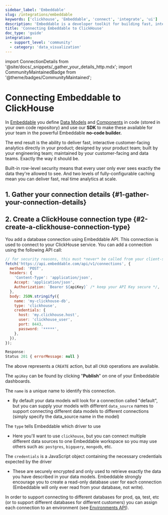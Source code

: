 ```yaml
---
sidebar_label: 'Embeddable'
slug: /integrations/embeddable
keywords: ['clickhouse', 'Embeddable', 'connect', 'integrate', 'ui']
description: 'Embeddable is a developer toolkit for building fast, interactive, fully-custom analytics experiences directly into your app.'
title: 'Connecting Embeddable to ClickHouse'
doc_type: 'guide'
integration:
  - support_level: 'community'
  - category: 'data_visualization'
---
```


import ConnectionDetails from '@site/docs/_snippets/_gather_your_details_http.mdx';
import CommunityMaintainedBadge from '@theme/badges/CommunityMaintained';

# Connecting Embeddable to ClickHouse

<CommunityMaintainedBadge/>

In [Embeddable](https://embeddable.com/) you define [Data Models](https://docs.embeddable.com/data-modeling/introduction) and [Components](https://docs.embeddable.com/development/introduction) in code (stored in your own code repository) and use our **SDK** to make these available for your team in the powerful Embeddable **no-code builder.**

The end result is the ability to deliver fast, interactive customer-facing analytics directly in your product; designed by your product team; built by your engineering team; maintained by your customer-facing and data teams. Exactly the way it should be.

Built-in row-level security means that every user only ever sees exactly the data they're allowed to see. And two levels of fully-configurable caching mean you can deliver fast, real time analytics at scale.

## 1. Gather your connection details {#1-gather-your-connection-details}
<ConnectionDetails />

## 2. Create a ClickHouse connection type {#2-create-a-clickhouse-connection-type}

You add a database connection using Embeddable API. This connection is used to connect to your ClickHouse service. You can add a connection using the following API call:

```javascript
// for security reasons, this must *never* be called from your client-side
fetch('https://api.embeddable.com/api/v1/connections', {
  method: 'POST',
  headers: {
    'Content-Type': 'application/json',
    Accept: 'application/json',
    Authorization: `Bearer ${apiKey}` /* keep your API Key secure */,
  },
  body: JSON.stringify({
    name: 'my-clickhouse-db',
    type: 'clickhouse',
    credentials: {
      host: 'my.clickhouse.host',
      user: 'clickhouse_user',
      port: 8443,
      password: '*****',
    },
  }),
});

Response:
Status 201 { errorMessage: null }
```

The above represents a `CREATE` action, but all `CRUD` operations are available.

The `apiKey` can be found by clicking "**Publish**" on one of your Embeddable dashboards.

The `name` is a unique name to identify this connection.
- By default your data models will look for a connection called "default", but you can supply your models with different `data_source` names to support connecting different data models to different connections (simply specify the data_source name in the model)

The `type` tells Embeddable which driver to use

- Here you'll want to use `clickhouse`, but you can connect multiple different data sources to one Embeddable workspace so you may use others such as: `postgres`, `bigquery`, `mongodb`, etc.

The `credentials` is a JavaScript object containing the necessary credentials expected by the driver
- These are securely encrypted and only used to retrieve exactly the data you have described in your data models.
Embeddable strongly encourage you to create a read-only database user for each connection (Embeddable will only ever read from your database, not write).

In order to support connecting to different databases for prod, qa, test, etc (or to support different databases for different customers) you can assign each connection to an environment (see [Environments API](https://docs.embeddable.com/data/environments)).
